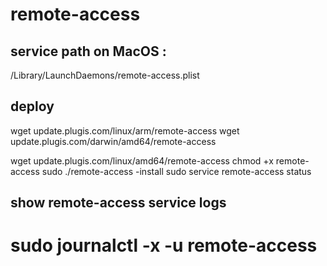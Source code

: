 # remote-access

## service path on MacOS :
/Library/LaunchDaemons/remote-access.plist

## deploy
wget update.plugis.com/linux/arm/remote-access
wget update.plugis.com/darwin/amd64/remote-access

wget update.plugis.com/linux/amd64/remote-access
chmod +x remote-access
sudo ./remote-access -install
sudo service remote-access status

## show remote-access service logs
# sudo journalctl -x -u remote-access
